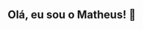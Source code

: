 ## Olá, eu sou o Matheus! 👋

<!--

- 🔭 Atualmente estou fazendo um mestrado em Ciência dos Materiais 2023-2025
- ⌨ Formação em Dados pela escola DNC em Ciência de Dados (em andamento)
- 🌱 Novato na Plataforma
-->
